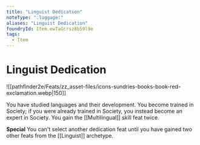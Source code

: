 ```yaml
---
title: "Linguist Dedication"
noteType: ":luggage:"
aliases: "Linguist Dedication"
foundryId: Item.ewTaGcrsz8b59l9e
tags:
  - Item
---
```


# Linguist Dedication
![[pathfinder2e/Feats/zz_asset-files/icons-sundries-books-book-red-exclamation.webp|150]]

You have studied languages and their development. You become trained in Society; if you were already trained in Society, you instead become an expert in Society. You gain the [[Multilingual]] skill feat twice.

**Special** You can't select another dedication feat until you have gained two other feats from the [[Linguist]] archetype.
